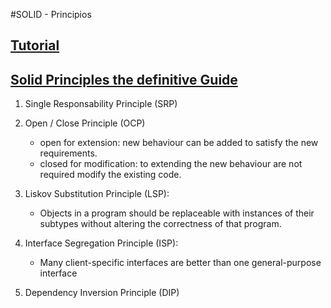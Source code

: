 #SOLID - Principios

## [Tutorial](https://www.youtube.com/watch?v=j_ZnM8FJcmA)

## [Solid Principles the definitive Guide](https://android.jlelse.eu/solid-principles-the-definitive-guide-75e30a284dea)

1. Single Responsability Principle (SRP)

2. Open / Close Principle (OCP)
    - open for extension: new behaviour can be added to satisfy the new requirements.
    - closed for modification: to extending the new behaviour are not required modify the existing code.

3. Liskov Substitution Principle (LSP):
    - Objects in a program should be replaceable with instances of their subtypes without altering the correctness of that program.

4. Interface Segregation Principle (ISP):
    - Many client-specific interfaces are better than one general-purpose interface

5. Dependency Inversion Principle (DIP)